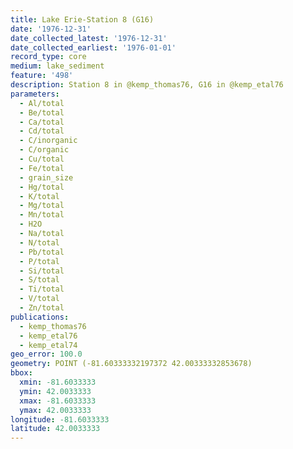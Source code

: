 ```yaml
---
title: Lake Erie-Station 8 (G16)
date: '1976-12-31'
date_collected_latest: '1976-12-31'
date_collected_earliest: '1976-01-01'
record_type: core
medium: lake_sediment
feature: '498'
description: Station 8 in @kemp_thomas76, G16 in @kemp_etal76
parameters:
  - Al/total
  - Be/total
  - Ca/total
  - Cd/total
  - C/inorganic
  - C/organic
  - Cu/total
  - Fe/total
  - grain_size
  - Hg/total
  - K/total
  - Mg/total
  - Mn/total
  - H2O
  - Na/total
  - N/total
  - Pb/total
  - P/total
  - Si/total
  - S/total
  - Ti/total
  - V/total
  - Zn/total
publications:
  - kemp_thomas76
  - kemp_etal76
  - kemp_etal74
geo_error: 100.0
geometry: POINT (-81.60333332197372 42.00333332853678)
bbox:
  xmin: -81.6033333
  ymin: 42.0033333
  xmax: -81.6033333
  ymax: 42.0033333
longitude: -81.6033333
latitude: 42.0033333
---
```


